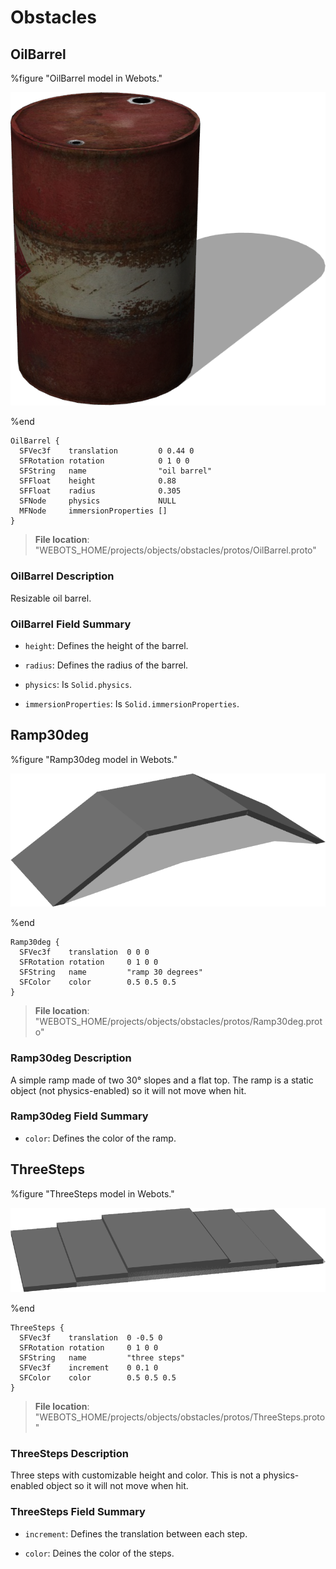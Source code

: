 # Obstacles

## OilBarrel

%figure "OilBarrel model in Webots."

![OilBarrel](images/objects/obstacles/OilBarrel/model.png)

%end

```
OilBarrel {
  SFVec3f    translation         0 0.44 0
  SFRotation rotation            0 1 0 0
  SFString   name                "oil barrel"
  SFFloat    height              0.88          
  SFFloat    radius              0.305         
  SFNode     physics             NULL          
  MFNode     immersionProperties []            
}
```

> **File location**: "WEBOTS\_HOME/projects/objects/obstacles/protos/OilBarrel.proto"

### OilBarrel Description

Resizable oil barrel.

### OilBarrel Field Summary

- `height`: Defines the height of the barrel.

- `radius`: Defines the radius of the barrel.

- `physics`: Is `Solid.physics`.

- `immersionProperties`: Is `Solid.immersionProperties`.

## Ramp30deg

%figure "Ramp30deg model in Webots."

![Ramp30deg](images/objects/obstacles/Ramp30deg/model.png)

%end

```
Ramp30deg {
  SFVec3f    translation  0 0 0
  SFRotation rotation     0 1 0 0
  SFString   name         "ramp 30 degrees"
  SFColor    color        0.5 0.5 0.5        
}
```

> **File location**: "WEBOTS\_HOME/projects/objects/obstacles/protos/Ramp30deg.proto"

### Ramp30deg Description

A simple ramp made of two 30° slopes and a flat top.
The ramp is a static object (not physics-enabled) so it will not move when hit.

### Ramp30deg Field Summary

- `color`: Defines the color of the ramp.

## ThreeSteps

%figure "ThreeSteps model in Webots."

![ThreeSteps](images/objects/obstacles/ThreeSteps/model.png)

%end

```
ThreeSteps {
  SFVec3f    translation  0 -0.5 0
  SFRotation rotation     0 1 0 0
  SFString   name         "three steps"
  SFVec3f    increment    0 0.1 0        
  SFColor    color        0.5 0.5 0.5    
}
```

> **File location**: "WEBOTS\_HOME/projects/objects/obstacles/protos/ThreeSteps.proto"

### ThreeSteps Description

Three steps with customizable height and color.
This is not a physics-enabled object so it will not move when hit.

### ThreeSteps Field Summary

- `increment`: Defines the translation between each step.

- `color`: Deines the color of the steps.

